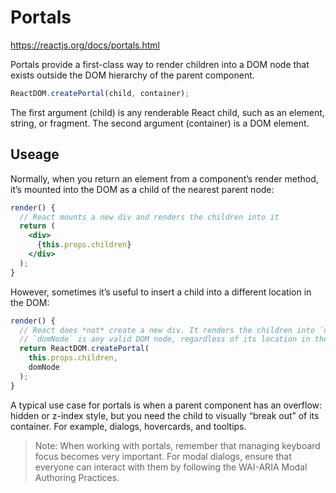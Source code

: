 # Portals

https://reactjs.org/docs/portals.html

Portals provide a first-class way to render children into a DOM node that exists outside the DOM hierarchy of the parent
component.

```jsx
ReactDOM.createPortal(child, container);
```

The first argument (child) is any renderable React child, such as an element, string, or fragment. The second argument
(container) is a DOM element.

## Useage

Normally, when you return an element from a component’s render method, it’s mounted into the DOM as a child of the
nearest parent node:

```jsx
render() {
  // React mounts a new div and renders the children into it
  return (
    <div>
      {this.props.children}
    </div>
  );
}
```

However, sometimes it’s useful to insert a child into a different location in the DOM:

```jsx
render() {
  // React does *not* create a new div. It renders the children into `domNode`.
  // `domNode` is any valid DOM node, regardless of its location in the DOM.
  return ReactDOM.createPortal(
    this.props.children,
    domNode
  );
}
```

A typical use case for portals is when a parent component has an overflow: hidden or z-index style, but you need the
child to visually “break out” of its container. For example, dialogs, hovercards, and tooltips.

> Note: When working with portals, remember that managing keyboard focus becomes very important. For modal dialogs,
> ensure that everyone can interact with them by following the WAI-ARIA Modal Authoring Practices.

